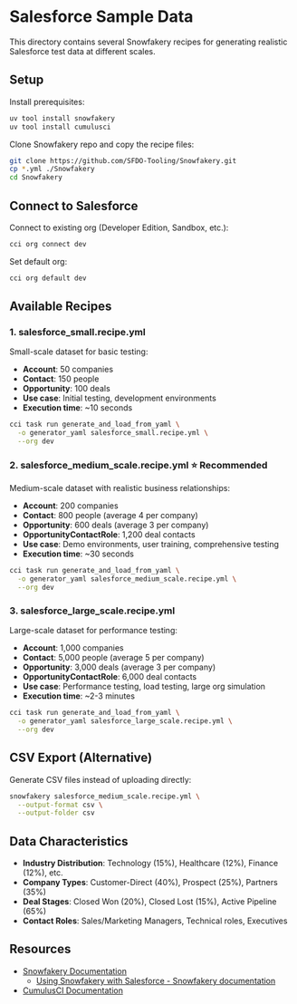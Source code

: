 # Salesforce Sample Data

This directory contains several Snowfakery recipes for generating realistic Salesforce test data at different scales.

## Setup

Install prerequisites:

```bash
uv tool install snowfakery
uv tool install cumulusci
```

Clone Snowfakery repo and copy the recipe files:

```bash
git clone https://github.com/SFDO-Tooling/Snowfakery.git
cp *.yml ./Snowfakery
cd Snowfakery
```

## Connect to Salesforce

Connect to existing org (Developer Edition, Sandbox, etc.):

```bash
cci org connect dev
```

Set default org:

```bash
cci org default dev
```

## Available Recipes

### 1. salesforce_small.recipe.yml

Small-scale dataset for basic testing:

- **Account**: 50 companies
- **Contact**: 150 people
- **Opportunity**: 100 deals
- **Use case**: Initial testing, development environments
- **Execution time**: ~10 seconds

```bash
cci task run generate_and_load_from_yaml \
  -o generator_yaml salesforce_small.recipe.yml \
  --org dev
```

### 2. salesforce_medium_scale.recipe.yml ⭐ Recommended

Medium-scale dataset with realistic business relationships:

- **Account**: 200 companies
- **Contact**: 800 people (average 4 per company)
- **Opportunity**: 600 deals (average 3 per company)
- **OpportunityContactRole**: 1,200 deal contacts
- **Use case**: Demo environments, user training, comprehensive testing
- **Execution time**: ~30 seconds

```bash
cci task run generate_and_load_from_yaml \
  -o generator_yaml salesforce_medium_scale.recipe.yml \
  --org dev
```

### 3. salesforce_large_scale.recipe.yml

Large-scale dataset for performance testing:

- **Account**: 1,000 companies
- **Contact**: 5,000 people (average 5 per company)
- **Opportunity**: 3,000 deals (average 3 per company)
- **OpportunityContactRole**: 6,000 deal contacts
- **Use case**: Performance testing, load testing, large org simulation
- **Execution time**: ~2-3 minutes

```bash
cci task run generate_and_load_from_yaml \
  -o generator_yaml salesforce_large_scale.recipe.yml \
  --org dev
```

## CSV Export (Alternative)

Generate CSV files instead of uploading directly:

```bash
snowfakery salesforce_medium_scale.recipe.yml \
  --output-format csv \
  --output-folder csv
```

## Data Characteristics

- **Industry Distribution**: Technology (15%), Healthcare (12%), Finance (12%), etc.
- **Company Types**: Customer-Direct (40%), Prospect (25%), Partners (35%)
- **Deal Stages**: Closed Won (20%), Closed Lost (15%), Active Pipeline (65%)
- **Contact Roles**: Sales/Marketing Managers, Technical roles, Executives

## Resources

- [Snowfakery Documentation](https://snowfakery.readthedocs.io/)
    - [Using Snowfakery with Salesforce - Snowfakery documentation](https://snowfakery.readthedocs.io/en/docs/salesforce.html)
- [CumulusCI Documentation](https://cumulusci.readthedocs.io/)
